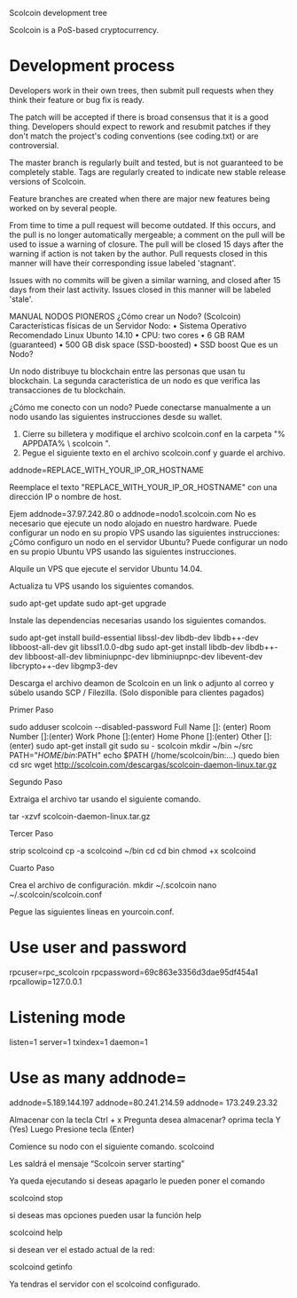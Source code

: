 
Scolcoin development tree

Scolcoin is a PoS-based cryptocurrency.

Development process
===========================

Developers work in their own trees, then submit pull requests when
they think their feature or bug fix is ready.

The patch will be accepted if there is broad consensus that it is a
good thing.  Developers should expect to rework and resubmit patches
if they don't match the project's coding conventions (see coding.txt)
or are controversial.

The master branch is regularly built and tested, but is not guaranteed
to be completely stable. Tags are regularly created to indicate new
stable release versions of Scolcoin.

Feature branches are created when there are major new features being
worked on by several people.

From time to time a pull request will become outdated. If this occurs, and
the pull is no longer automatically mergeable; a comment on the pull will
be used to issue a warning of closure. The pull will be closed 15 days
after the warning if action is not taken by the author. Pull requests closed
in this manner will have their corresponding issue labeled 'stagnant'.

Issues with no commits will be given a similar warning, and closed after
15 days from their last activity. Issues closed in this manner will be 
labeled 'stale'.

MANUAL NODOS PIONEROS
¿Cómo crear un Nodo? (Scolcoin)
Características físicas de un Servidor Nodo:
•	Sistema Operativo Recomendado Linux Ubunto 14.10
•	CPU: two cores
•	6 GB RAM (guaranteed)
•	500 GB disk space (SSD-boosted)
•	SSD boost
Que es un Nodo?

Un nodo distribuye tu blockchain entre las personas que usan tu blockchain. 
La segunda característica de un nodo es que verifica las transacciones de tu blockchain.

¿Cómo me conecto con un nodo?
Puede conectarse manualmente a un nodo usando las siguientes instrucciones desde su wallet.

1.	Cierre su billetera y modifique el archivo scolcoin.conf en la carpeta "% APPDATA% \ scolcoin \".
2.	Pegue el siguiente texto en el archivo scolcoin.conf y guarde el archivo.

addnode=REPLACE_WITH_YOUR_IP_OR_HOSTNAME

Reemplace el texto "REPLACE_WITH_YOUR_IP_OR_HOSTNAME" con una dirección IP o nombre de host. 

Ejem addnode=37.97.242.80 o addnode=nodo1.scolcoin.com
No es necesario que ejecute un nodo alojado en nuestro hardware. 
Puede configurar un nodo en su propio VPS usando las siguientes instrucciones:
¿Cómo configuro un nodo en el servidor Ubuntu?
Puede configurar un nodo en su propio Ubuntu VPS usando las siguientes instrucciones.

Alquile un VPS que ejecute el servidor Ubuntu 14.04.

Actualiza tu VPS usando los siguientes comandos.

sudo apt-get update
sudo apt-get upgrade



Instale las dependencias necesarias usando los siguientes comandos.

sudo apt-get install build-essential libssl-dev libdb-dev libdb++-dev libboost-all-dev git libssl1.0.0-dbg
sudo apt-get install libdb-dev libdb++-dev libboost-all-dev libminiupnpc-dev libminiupnpc-dev libevent-dev libcrypto++-dev libgmp3-dev

Descarga el archivo deamon de Scolcoin en un link o adjunto al correo y súbelo usando SCP / Filezilla. (Solo disponible para clientes pagados)

Primer Paso

sudo adduser scolcoin --disabled-password
Full Name []:  (enter)
        	Room Number []:(enter)
        	Work Phone []:(enter)
        	Home Phone []:(enter)
       	Other []:(enter)
sudo apt-get install git
sudo su - scolcoin
mkdir ~/bin ~/src
PATH="$HOME/bin:$PATH"
echo $PATH 
(/home/scolcoin/bin:…) quedo bien
cd src
wget http://scolcoin.com/descargas/scolcoin-daemon-linux.tar.gz


Segundo Paso

Extraiga el archivo tar usando el siguiente comando.

tar -xzvf scolcoin-daemon-linux.tar.gz

Tercer Paso

strip scolcoind
cp -a scolcoind ~/bin
cd
cd bin
chmod +x scolcoind

Cuarto Paso

Crea el archivo de configuración.
mkdir ~/.scolcoin
nano ~/.scolcoin/scolcoin.conf






Pegue las siguientes líneas en yourcoin.conf.

# Use user and password
rpcuser=rpc_scolcoin
rpcpassword=69c863e3356d3dae95df454a1
rpcallowip=127.0.0.1
# Listening mode
listen=1
server=1
txindex=1
daemon=1
# Use as many addnode=
addnode=5.189.144.197
addnode=80.241.214.59
addnode= 173.249.23.32

Almacenar con la tecla Ctrl + x
Pregunta desea almacenar? oprima tecla  Y (Yes)
Luego Presione tecla (Enter)

Comience su nodo con el siguiente comando.
scolcoind

Les saldrá el mensaje “Scolcoin server starting”

Ya queda ejecutando si deseas apagarlo le pueden poner el comando

scolcoind stop

si deseas mas opciones pueden usar la función help

scolcoind help

si desean ver el estado actual de la red:

scolcoind getinfo

Ya tendras el servidor con el scolcoind configurado.
